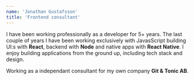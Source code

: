 ```yaml
---
name: 'Jonathan Gustafsson'
title: 'Frontend consultant'
---
```


I have been working professionally as a developer for 5+ years. The last couple of years I have been working exclusively with JavasScript building UI:s with **React**, backend with **Node** and native apps with **React Native**. I enjoy building applications from the ground up, including tech stack and design.

Working as a independant consultant for my own company **Git & Tonic AB**.
